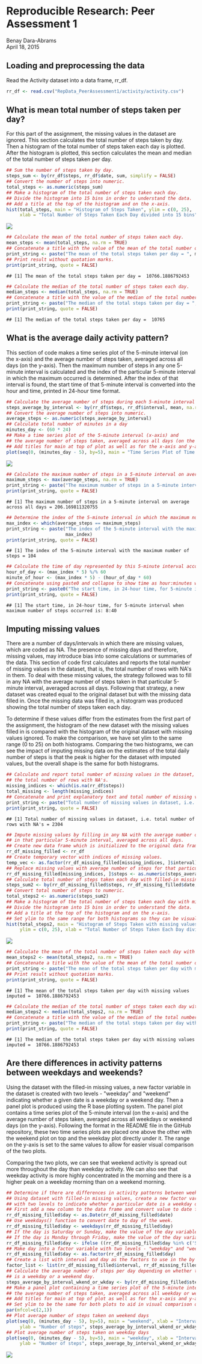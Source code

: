 # Reproducible Research: Peer Assessment 1
Benay Dara-Abrams  
April 18, 2015  


## Loading and preprocessing the data
Read the Activity dataset into a data frame, rr_df.

```r
rr_df <- read.csv("RepData_PeerAssessment1/activity/activity.csv")
```

## What is mean total number of steps taken per day?
For this part of the assignment, the missing values in the dataset are ignored.
This section calculates the total number of steps taken by day.
Then a histogram of the total number of steps taken each day is plotted.
After the histogram is plotted, this section calculates the mean and median 
of the total number of steps taken per day.


```r
## Sum the number of steps taken by day.
steps_sum <- by(rr_df$steps, rr_df$date, sum, simplify = FALSE)
## Convert the number of steps into numeric.
total_steps <- as.numeric(steps_sum)
## Make a histogram of the total number of steps taken each day.
## Divide the histogram into 15 bins in order to understand the data.
## Add a title at the top of the histogram and on the x-axis.
hist(total_steps, main = "Histogram of Steps Taken", ylim = c(0, 25),
     xlab = "Total Number of Steps Taken Each Day divided into 15 bins", 15)
```

![](PA1_template_files/figure-html/unnamed-chunk-2-1.png) 

```r
## Calculate the mean of the total number of steps taken each day.
mean_steps <- mean(total_steps, na.rm = TRUE)
## Concatenate a title with the value of the mean of the total number of steps and print.
print_string <- paste("The mean of the total steps taken per day = ", mean_steps)
## Print result without quotation marks.
print(print_string, quote = FALSE)
```

```
## [1] The mean of the total steps taken per day =  10766.1886792453
```

```r
## Calculate the median of the total number of steps taken each day.
median_steps <- median(total_steps, na.rm = TRUE)
## Concatenate a title with the value of the median of the total number of steps and print.
print_string <- paste("The median of the total steps taken per day = ", median_steps)
print(print_string, quote = FALSE)
```

```
## [1] The median of the total steps taken per day =  10765
```
## What is the average daily activity pattern?
This section of code makes a time series plot of the 5-minute interval (on the x-axis)
and the average number of steps taken, averaged across all days (on the y-axis).
Then the maximum number of steps in any one 5-minute interval is calculated and
the index of the particular 5-minute interval in which the maximum occurred is determined.
After the index of that interval is found, the start time of that 5-minute interval
is converted into the hour and time, printed in 24-hour time format.

```r
## Calculate the average number of steps during each 5-minute interval across all days.
steps_average_by_interval <- by(rr_df$steps, rr_df$interval, mean, na.rm = TRUE, simplify = FALSE)
## Convert the average number of steps into numeric.
average_steps <- as.numeric(steps_average_by_interval)
## Calculate total number of minutes in a day
minutes_day <- (60 * 24)
## Make a time series plot of the 5-minute interval (x-axis) and
## the average number of steps taken, averaged across all days (on the y-axis).
## Add titles for main at top of plot as well as for the x-axis and y-axis.
plot(seq(0, (minutes_day - 5), by=5), main = "Time Series Plot of Time Interval vs. Average Steps Taken", xlab = "5-Minute Interval", ylab = "Average number of steps taken", average_steps, type="l")
```

![](PA1_template_files/figure-html/unnamed-chunk-3-1.png) 

```r
## Calculate the maximum number of steps in a 5-minute interval on average across all the days.
maximum_steps <- max(average_steps, na.rm = TRUE)
print_string <- paste("The maximum number of steps in a 5-minute interval on average across all days =", maximum_steps)
print(print_string, quote = FALSE)
```

```
## [1] The maximum number of steps in a 5-minute interval on average across all days = 206.169811320755
```

```r
## Determine the index of the 5-minute interval in which the maximum number of steps occurred.
max_index <- which(average_steps == maximum_steps)
print_string <- paste("The index of the 5-minute interval with the maximum number of steps =", 
                      max_index)
print(print_string, quote = FALSE)
```

```
## [1] The index of the 5-minute interval with the maximum number of steps = 104
```

```r
## Calculate the time of day represented by this 5-minute interval according to 24-hour time.
hour_of_day <- (max_index * 5) %/% 60
minute_of_hour <- (max_index * 5) - (hour_of_day * 60)
## Concatenate using paste0 and collapse to show time as hour:minutes with no spaces around colon.
print_string <- paste0("The start time, in 24-hour time, for 5-minute interval when maximum number of steps occurred is: ", hour_of_day, zero.print =":", minute_of_hour, collapse = NULL)
print(print_string, quote = FALSE)
```

```
## [1] The start time, in 24-hour time, for 5-minute interval when maximum number of steps occurred is: 8:40
```

## Imputing missing values
There are a number of days/intervals in which there are missing values, which are coded as NA.
The presence of missing days and therefore, missing values, may introduce bias into
some calculations or summaries of the data.
This section of code first calculates and reports the total number of missing values
in the dataset, that is, the total number of rows with NA's in them.
To deal with these missing values, the strategy followed was to fill in any NA
with the average number of steps taken in that particular 5-minute interval, 
averaged across all days.
Following that strategy, a new dataset was created equal to the original dataset
but with the missing data filled in.
Once the missing data was filled in, a histogram was produced showing 
the total number of steps taken each day.

To determine if these values differ from the estimates from the first part of the 
assignment, the histogram of the new dataset with the missing values filled in is compared
with the histogram of the original dataset with missing values ignored.
To make the comparison, we have set ylim to the same range (0 to 25) on both histograms.
Comparing the two histograms, we can see the impact of imputing missing data on
the estimates of the total daily number of steps is that the peak is higher for the dataset
with imputed values, but the overall shape is the same for both histograms.


```r
## Calculate and report total number of missing values in the dataset, that is,
## the total number of rows with NA's.
missing_indices <- which(is.na(rr_df$steps))
total_missing <- length(missing_indices)
## Concatenate and print explanatory text and total number of missing values in dataset.
print_string <- paste("Total number of missing values in dataset, i.e. total number of rows with NA's =", total_missing)
print(print_string, quote = FALSE)
```

```
## [1] Total number of missing values in dataset, i.e. total number of rows with NA's = 2304
```

```r
## Impute missing values by filling in any NA with the average number of steps taken
## in that particular 5-minute interval, averaged across all days.
## Create new data frame which is initialized to the original data frame.
rr_df_missing_filled <- rr_df
## Create temporary vector with indices of missing values.
temp_vec <- as.factor(rr_df_missing_filled[missing_indices, ]$interval)
## Replace missing values with average number of steps for that particular interval.
rr_df_missing_filled[missing_indices, ]$steps <- as.numeric(steps_average_by_interval[temp_vec])
## Calculate total number of steps taken each day with filled-in missing values.
steps_sum2 <- by(rr_df_missing_filled$steps, rr_df_missing_filled$date, sum, simplify = FALSE)
## Convert total number of steps to numeric.
total_steps2 <- as.numeric(steps_sum2)
## Make a histogram of the total number of steps taken each day with missing values imputed.
## Divide the histogram into 15 bins in order to understand the data.
## Add a title at the top of the histogram and on the x-axis.
## Set ylim to the same range for both histograms so they can be visually compared.
hist(total_steps2, main = "Histogram of Steps Taken with missing values imputed", 
     ylim = c(0, 25), xlab = "Total Number of Steps Taken Each Day divided into 15 bins", 15)
```

![](PA1_template_files/figure-html/unnamed-chunk-4-1.png) 

```r
## Calculate the mean of the total number of steps taken each day with missing values imputed.
mean_steps2 <- mean(total_steps2, na.rm = TRUE)
## Concatenate a title with the value of the mean of the total number of steps with missing values imputed and print.
print_string <- paste("The mean of the total steps taken per day with missing values imputed = ", mean_steps2)
## Print result without quotation marks.
print(print_string, quote = FALSE)
```

```
## [1] The mean of the total steps taken per day with missing values imputed =  10766.1886792453
```

```r
## Calculate the median of the total number of steps taken each day with missing values imputed.
median_steps2 <- median(total_steps2, na.rm = TRUE)
## Concatenate a title with the value of the median of the total number of steps with missing values imputed and print.
print_string <- paste("The median of the total steps taken per day with missing values imputed = ", median_steps2)
print(print_string, quote = FALSE)
```

```
## [1] The median of the total steps taken per day with missing values imputed =  10766.1886792453
```

## Are there differences in activity patterns between weekdays and weekends?
Using the dataset with the filled-in missing values, a new factor variable in the dataset is
created with two levels - "weekday" and "weekend" indicating whether a given date is a weekday or 
a weekend day.
Then a panel plot is produced using the R base plotting system. The panel plot contains a time series plot of the 5-minute interval (on the x-axis) and the average number of steps taken, averaged across all weekdays or weekend days (on the y-axis). 
Following the format in the README file in the GitHub
repository, these two time series plots are placed one above the other with the weekend plot
on top and the weekday plot directly under it. The range on the y-axis is set to the same values to allow for easier visual comparison of the two plots. 

Comparing the two plots, we can see that weekend activity is spread out more throughout the day than weekday activity. We can also see that weekday activity is more highly concentrated in the morning and there is a higher peak on a weekday morning than on a weekend morning.

```r
## Determine if there are differences in activity patterns between weekdays and weekends.
## Using dataset with filled-in missing values, create a new factor variable in dataset 
## with two levels to indicate whether a particular date is a weekday or a weekend day.
## First add a new column to the data frame and convert value to date format.
rr_df_missing_filled$day <- as.Date(rr_df_missing_filled$date)
## Use weekdays() function to convert date to day of the week.
rr_df_missing_filled$day <- weekdays(rr_df_missing_filled$day)
## If the day is Saturday or Sunday, make the value of the day variable weekend.
## If the day is Monday through Friday, make the value of the day variable weekday.
rr_df_missing_filled$day <- ifelse ((rr_df_missing_filled$day %in% c('Saturday', "Sunday")), "weekend","weekday")
## Make day into a factor variable with two levels - "weekday" and "weekend".
rr_df_missing_filled$day <- as.factor(rr_df_missing_filled$day)
## Create a list with interval and day as the factors to use in the by function.
factor_list <- list(rr_df_missing_filled$interval, rr_df_missing_filled$day)
## Calculate the average number of steps per day depending on whether the day 
## is a weekday or a weekend day.
steps_average_by_interval_wkend_or_wkday <- by(rr_df_missing_filled$steps, factor_list, mean, na.rm = TRUE, simplify = TRUE)
## Make a panel plot containing a time series plot of the 5-minute interval (x-axis) and
## the average number of steps taken, averaged across all weekday or weekend days (on the y-axis).
## Add titles for main at top of plot as well as for the x-axis and y-axis.
## Set ylim to be the same for both plots to aid in visual comparison of the values.
par(mfcol=c(2,1))
## Plot average number of steps taken on weekend days
plot(seq(0, (minutes_day - 5), by=5), main = "weekend", xlab = "Interval", ylim = c(0, 210),
     ylab = "Number of steps", steps_average_by_interval_wkend_or_wkday[,2], type="l")
## Plot average number of steps taken on weekday days
plot(seq(0, (minutes_day - 5), by=5), main = "weekday", xlab = "Interval", ylim = c(0, 210),
     ylab = "Number of steps", steps_average_by_interval_wkend_or_wkday[,1], type="l")
```

![](PA1_template_files/figure-html/unnamed-chunk-5-1.png) 
